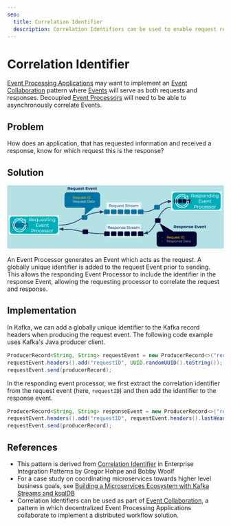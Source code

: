 ```yaml
---
seo:
  title: Correlation Identifier
  description: Correlation Identifiers can be used to enable request response protocols on top of Event Streaming platforms, like Apache Kafka®
---
```

# Correlation Identifier
[Event Processing Applications](../event-processing/event-processing-application.md) may want to implement an [Event Collaboration](../compositional-patterns/event-collaboration.md) pattern where [Events](../event/event.md) will serve as both requests and responses. Decoupled [Event Processors](../event-processing/event-processor.md) will need to be able to asynchronously correlate Events.

## Problem
How does an application, that has requested information and received a response, know for which request this is the response?

## Solution
![correlation-identifier](../img/correlation-identifier.png)

An Event Processor generates an Event which acts as the request. A globally unique identifier is added to the request Event prior to sending. This allows the responding Event Processor to include the identifier in the response Event, allowing the requesting processor to correlate the request and response.

## Implementation
In Kafka, we can add a globally unique identifier to the Kafka record headers when producing the request event. The following code example uses Kafka's Java producer client.
```Java
ProducerRecord<String, String> requestEvent = new ProducerRecord<>("request-event-key", "request-event-value"); 
requestEvent.headers().add("requestID", UUID.randomUUID().toString());
requestEvent.send(producerRecord);
```

In the responding event processor, we first extract the correlation identifier from the request event (here, `requestID`) and then add the identifier to the response event.
```Java
ProducerRecord<String, String> responseEvent = new ProducerRecord<>("response-event-key", "response-event-value"); 
requestEvent.headers().add("requestID", requestEvent.headers().lastHeader("requestID").value());
requestEvent.send(producerRecord);
```

## References
* This pattern is derived from [Correlation Identifier](https://www.enterpriseintegrationpatterns.com/patterns/messaging/CorrelationIdentifier.html) in Enterprise Integration Patterns by Gregor Hohpe and Bobby Woolf
* For a case study on coordinating microservices towards higher level business goals, see [Building a Microservices Ecosystem with Kafka Streams and ksqlDB](https://www.confluent.io/blog/building-a-microservices-ecosystem-with-kafka-streams-and-ksql/)
* Correlation Identifiers can be used as part of [Event Collaboration](../compositional-patterns/event-collaboration.md), a pattern in which decentralized Event Processing Applications collaborate to implement a distributed workflow solution.
